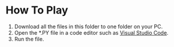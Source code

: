 # How To Play
1. Download all the files in this folder to one folder on your PC.
2. Open the *.PY file in a code editor such as [Visual Studio Code](https://code.visualstudio.com/download).
3. Run the file.
